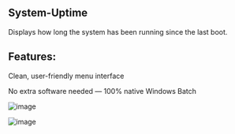 ## System-Uptime

Displays how long the system has been running since the last boot.

## Features:

Clean, user-friendly menu interface

No extra software needed — 100% native Windows Batch

![image](https://github.com/user-attachments/assets/51c4d9cf-5008-4eec-820a-0e8d9c7f8222)

![image](https://github.com/user-attachments/assets/fa014e08-c61d-43f5-883d-6d730db8a703)
